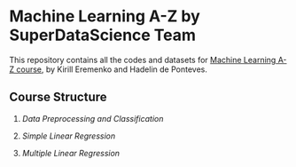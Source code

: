 # Machine Learning A-Z by SuperDataScience Team

This repository contains all the codes and datasets for [Machine Learning A-Z course](https://www.udemy.com/machinelearning/), by Kirill Eremenko and Hadelin de Ponteves.

## Course Structure

1. *Data Preprocessing and Classification*

2. *Simple Linear Regression*

3. *Multiple Linear Regression*
